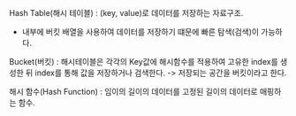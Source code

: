 Hash Table(해시 테이블) : (key, value)로 데이터를 저장하는 자료구조.

- 내부에 버킷 배열을 사용하여 데이터를 저장하기 떄문에 빠른 탐색(검색)이 가능하다.

Bucket(버킷) : 해시테이블은 각각의 Key값에 해시함수를 적용하여 고유한 index를 생성한 뒤 index를 통해 값을 저장하거나 검색한다.
-> 저장되는 공간을 버킷이라고 한다.

해시 함수(Hash Function) : 임이의 길이의 데이터를 고정된 길이의 데이터로 매핑하는 함수.
